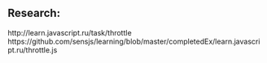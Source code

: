 <h2>Research: </h2>
http://learn.javascript.ru/task/throttle
https://github.com/sensjs/learning/blob/master/completedEx/learn.javascript.ru/throttle.js
